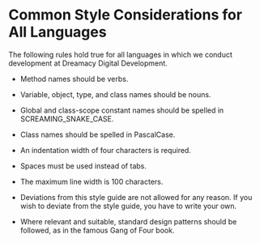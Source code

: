 # Common Style Considerations for All Languages

The following rules hold true for all languages in which we conduct development at Dreamacy Digital Development.

* Method names should be verbs.

* Variable, object, type, and class names should be nouns.

* Global and class-scope constant names should be spelled in SCREAMING_SNAKE_CASE.

* Class names should be spelled in PascalCase.

* An indentation width of four characters is required.

* Spaces must be used instead of tabs.

* The maximum line width is 100 characters.

* Deviations from this style guide are not allowed for any reason.  If you wish to deviate from the style guide, you have to write your own.

* Where relevant and suitable, standard design patterns should be followed, as in the famous Gang of Four book.
